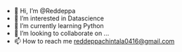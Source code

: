- 👋 Hi, I’m @Reddeppa
- 👀 I’m interested in Datascience
- 🌱 I’m currently learning Python
- 💞️ I’m looking to collaborate on ...
- 📫 How to reach me reddeppachintala0416@gmail.com

<!---
Reddeppa416/Reddeppa416 is a ✨ special ✨ repository because its `README.md` (this file) appears on your GitHub profile.
You can click the Preview link to take a look at your changes.
--->
